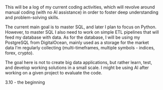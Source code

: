This will be a log of my current coding activities, which will revolve around manual coding (with no AI assistance) in order to foster deep understanding and problem-solving skills.

The current main goal is to master SQL, and later I plan to focus on Python.
However, to master SQL I also need to work on simple ETL pipelines that will feed my database with data.
As for the database, I will be using my PostgreSQL from DigitalOcean, mainly used as a storage for the market data I'm regularly collecting (multi-timeframes, multiple symbols - indices, forex, crypto).

The goal here is not to create big data applications, but rather learn, test, and develop working solutions in a small scale.
I might be using AI after working on a given project to evaluate the code.


3.10 - the beginning